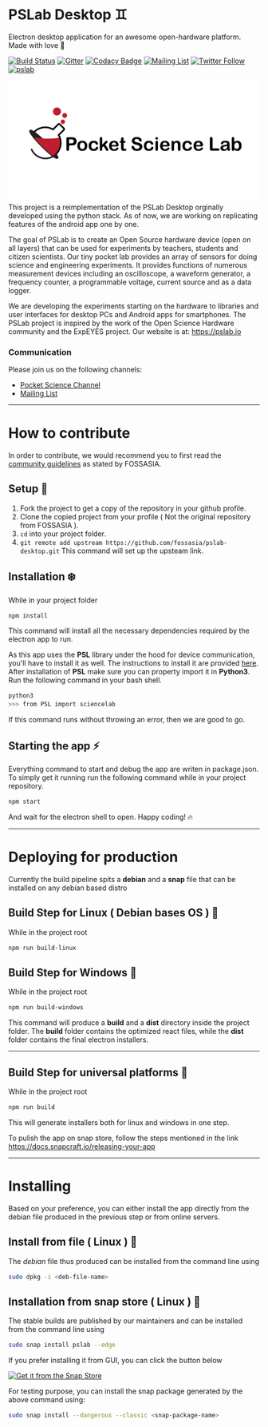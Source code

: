 # PSLab Desktop :gemini:

Electron desktop application for an awesome open-hardware platform. Made with love :purple_heart:

[![Build Status](https://travis-ci.org/fossasia/pslab-desktop.svg?branch=v2)](https://travis-ci.org/fossasia/pslab-desktop)
[![Gitter](https://badges.gitter.im/fossasia/pslab.svg)](https://gitter.im/fossasia/pslab?utm_source=badge&utm_medium=badge&utm_campaign=pr-badge)
[![Codacy Badge](https://api.codacy.com/project/badge/Grade/8259e5c2220f484e95a88cf4aaed1a96)](https://www.codacy.com/app/mb/pslab-desktop?utm_source=github.com&amp;utm_medium=referral&amp;utm_content=fossasia/pslab-desktop&amp;utm_campaign=Badge_Grade)
[![Mailing List](https://img.shields.io/badge/Mailing%20List-FOSSASIA-blue.svg)](https://groups.google.com/forum/#!forum/pslab-fossasia)
[![Twitter Follow](https://img.shields.io/twitter/follow/pslabio.svg?style=social&label=Follow&maxAge=2592000?style=flat-square)](https://twitter.com/pslabio)
[![pslab](https://snapcraft.io/pslab/badge.svg)](https://snapcraft.io/pslab)

<a href="https://pslab.io/" rel="some text">![Foo](./docs/project_banner.png)</a>  
This project is a reimplementation of the PSLab Desktop orginally developed using the python stack. As of now, we are working on replicating features of the android app one by one.

The goal of PSLab is to create an Open Source hardware device (open on all layers) that can be used for experiments by teachers, students and citizen scientists. Our tiny pocket lab provides an array of sensors for doing science and engineering experiments. It provides functions of numerous measurement devices including an oscilloscope, a waveform generator, a frequency counter, a programmable voltage, current source and as a data logger.

We are developing the experiments starting on the hardware to libraries and user interfaces for desktop PCs and Android apps for smartphones. The PSLab project is inspired by the work of the Open Science Hardware community and the ExpEYES project. Our website is at: https://pslab.io

### Communication

Please join us on the following channels:
* [Pocket Science Channel](https://gitter.im/fossasia/pslab)
* [Mailing List](https://groups.google.com/forum/#!forum/pslab-fossasia)

***

# How to contribute
In order to contribute, we would recommend you to first read the [community guidelines](https://blog.fossasia.org/open-source-developer-guide-and-best-practices-at-fossasia/) as stated by FOSSASIA.

## Setup  :metal:
1. Fork the project to get a copy of the repository in your github profile.
2. Clone the copied project from your profile ( Not the original repository from FOSSASIA ).
3. ```cd``` into your project folder.
4. ```git remote add upstream https://github.com/fossasia/pslab-desktop.git``` This command will set up the upsteam link.

## Installation :snowflake:
While in your project folder
```bash
npm install
```
This command will install all the necessary dependencies required by the electron app to run.  
  
As this app uses the **PSL** library under the hood for device communication, you'll have to install it as well.
The instructions to install it are provided [here](https://github.com/fossasia/pslab-python).
After installation of **PSL** make sure you can property import it in **Python3**. Run the following command in your bash shell.
```bash
python3
>>> from PSL import sciencelab
```
If this command runs without throwing an error, then we are good to go.

## Starting the app :zap:
Everything command to start and debug the app are writen in package.json. To simply get it running run the following command while in your project repository.
```bash
npm start
```
And wait for the electron shell to open. 
Happy coding!  :fire:
  
*** 
		  
# Deploying for production
Currently the build pipeline spits a **debian** and a **snap** file that can be installed on any debian based distro

## Build Step for Linux ( Debian bases OS ) :beginner:
While in the project root  
```bash
npm run build-linux
```  
## Build Step for Windows :beginner:
While in the project root  
```bash
npm run build-windows
```
This command will produce a **build** and a **dist** directory inside the project folder. The **build** folder contains the optimized react files, while the **dist** folder contains the final electron installers. 

---

## Build Step for universal platforms :beginner:
While in the project root  
```bash
npm run build
```
This will generate installers both for linux and windows in one step.

To pulish the app on snap store, follow the steps mentioned in the link https://docs.snapcraft.io/releasing-your-app

*** 
		  
# Installing
Based on your preference, you can either install the app directly from the debian file produced in the previous step or from online servers.

## Install from file ( Linux ) :penguin: 
The *debian* file thus produced can be installed from the command line using 
```bash
sudo dpkg -i <deb-file-name>
```

## Installation from snap store ( Linux ) :penguin: 
The stable builds are published by our maintainers and can be installed from the command line using
```bash
sudo snap install pslab --edge
```

If you prefer installing it from GUI, you can click the button below  
  
[![Get it from the Snap Store](https://snapcraft.io/static/images/badges/en/snap-store-black.svg)](https://snapcraft.io/pslab)

For testing purpose, you can install the snap package generated by the above command using:
```bash
sudo snap install --dangerous --classic <snap-package-name>
```